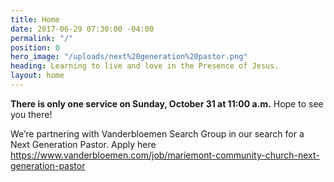 ```yaml
---
title: Home
date: 2017-06-29 07:30:00 -04:00
permalink: "/"
position: 0
hero_image: "/uploads/next%20generation%20pastor.png"
heading: Learning to live and love in the Presence of Jesus.
layout: home
---
```


**There is only one service on Sunday, October 31 at 11:00 a.m.** Hope to see you there!


We’re partnering with Vanderbloemen Search Group in our search for a Next Generation Pastor. Apply here https://www.vanderbloemen.com/job/mariemont-community-church-next-generation-pastor

